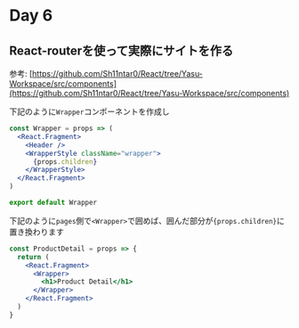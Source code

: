 Day 6
===

React-routerを使って実際にサイトを作る
---

参考: [https://github.com/Sh11ntar0/React/tree/Yasu-Workspace/src/components](https://github.com/Sh11ntar0/React/tree/Yasu-Workspace/src/components)

下記のように`Wrapper`コンポーネントを作成し

```jsx
const Wrapper = props => (
  <React.Fragment>
    <Header />
    <WrapperStyle className="wrapper">
      {props.children}
    </WrapperStyle>
  </React.Fragment>
)

export default Wrapper
```

下記のように`pages`側で`<Wrapper>`で囲めば、囲んだ部分が`{props.children}`に置き換わります

```jsx
const ProductDetail = props => {
  return (
    <React.Fragment>
      <Wrapper>
        <h1>Product Detail</h1>
      </Wrapper>
    </React.Fragment>
  )
}
```